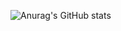 ![Anurag's GitHub stats](https://github-readme-stats.vercel.app/api?username=Carterpersall&count_private=true)
